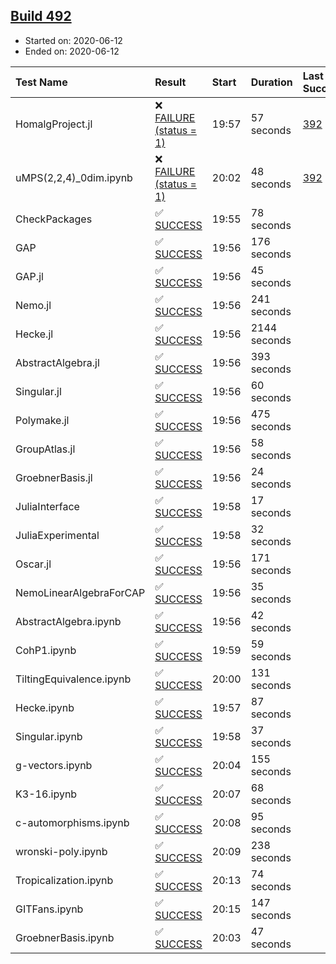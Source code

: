 ## [Build 492](https://oscarci.mathematik.uni-kl.de/job/oscar-julia-1.4/492/)

* Started on: 2020-06-12
* Ended on: 2020-06-12

| Test Name    | Result | Start | Duration | Last Success | First Failure |
|:-------------|:-------|:------|:---------|:-------------|:--------------|
| HomalgProject.jl | ❌ [FAILURE (status = 1)](https://oscarci.mathematik.uni-kl.de/job/oscar-julia-1.4/492/artifact/logs/build-492/HomalgProject.jl.log) | 19:57 | 57 seconds | [392](https://oscarci.mathematik.uni-kl.de/job/oscar-julia-1.4/392/) | [393](https://oscarci.mathematik.uni-kl.de/job/oscar-julia-1.4/393/) |
| uMPS(2,2,4)_0dim.ipynb | ❌ [FAILURE (status = 1)](https://oscarci.mathematik.uni-kl.de/job/oscar-julia-1.4/492/artifact/logs/build-492/uMPS-2-2-4-_0dim.ipynb.log) | 20:02 | 48 seconds | [392](https://oscarci.mathematik.uni-kl.de/job/oscar-julia-1.4/392/) | [393](https://oscarci.mathematik.uni-kl.de/job/oscar-julia-1.4/393/) |
| CheckPackages | ✅ [SUCCESS](https://oscarci.mathematik.uni-kl.de/job/oscar-julia-1.4/492/artifact/logs/build-492/CheckPackages.log) | 19:55 | 78 seconds |  |  |
| GAP | ✅ [SUCCESS](https://oscarci.mathematik.uni-kl.de/job/oscar-julia-1.4/492/artifact/logs/build-492/GAP.log) | 19:56 | 176 seconds |  |  |
| GAP.jl | ✅ [SUCCESS](https://oscarci.mathematik.uni-kl.de/job/oscar-julia-1.4/492/artifact/logs/build-492/GAP.jl.log) | 19:56 | 45 seconds |  |  |
| Nemo.jl | ✅ [SUCCESS](https://oscarci.mathematik.uni-kl.de/job/oscar-julia-1.4/492/artifact/logs/build-492/Nemo.jl.log) | 19:56 | 241 seconds |  |  |
| Hecke.jl | ✅ [SUCCESS](https://oscarci.mathematik.uni-kl.de/job/oscar-julia-1.4/492/artifact/logs/build-492/Hecke.jl.log) | 19:56 | 2144 seconds |  |  |
| AbstractAlgebra.jl | ✅ [SUCCESS](https://oscarci.mathematik.uni-kl.de/job/oscar-julia-1.4/492/artifact/logs/build-492/AbstractAlgebra.jl.log) | 19:56 | 393 seconds |  |  |
| Singular.jl | ✅ [SUCCESS](https://oscarci.mathematik.uni-kl.de/job/oscar-julia-1.4/492/artifact/logs/build-492/Singular.jl.log) | 19:56 | 60 seconds |  |  |
| Polymake.jl | ✅ [SUCCESS](https://oscarci.mathematik.uni-kl.de/job/oscar-julia-1.4/492/artifact/logs/build-492/Polymake.jl.log) | 19:56 | 475 seconds |  |  |
| GroupAtlas.jl | ✅ [SUCCESS](https://oscarci.mathematik.uni-kl.de/job/oscar-julia-1.4/492/artifact/logs/build-492/GroupAtlas.jl.log) | 19:56 | 58 seconds |  |  |
| GroebnerBasis.jl | ✅ [SUCCESS](https://oscarci.mathematik.uni-kl.de/job/oscar-julia-1.4/492/artifact/logs/build-492/GroebnerBasis.jl.log) | 19:56 | 24 seconds |  |  |
| JuliaInterface | ✅ [SUCCESS](https://oscarci.mathematik.uni-kl.de/job/oscar-julia-1.4/492/artifact/logs/build-492/JuliaInterface.log) | 19:58 | 17 seconds |  |  |
| JuliaExperimental | ✅ [SUCCESS](https://oscarci.mathematik.uni-kl.de/job/oscar-julia-1.4/492/artifact/logs/build-492/JuliaExperimental.log) | 19:58 | 32 seconds |  |  |
| Oscar.jl | ✅ [SUCCESS](https://oscarci.mathematik.uni-kl.de/job/oscar-julia-1.4/492/artifact/logs/build-492/Oscar.jl.log) | 19:56 | 171 seconds |  |  |
| NemoLinearAlgebraForCAP | ✅ [SUCCESS](https://oscarci.mathematik.uni-kl.de/job/oscar-julia-1.4/492/artifact/logs/build-492/NemoLinearAlgebraForCAP.log) | 19:56 | 35 seconds |  |  |
| AbstractAlgebra.ipynb | ✅ [SUCCESS](https://oscarci.mathematik.uni-kl.de/job/oscar-julia-1.4/492/artifact/logs/build-492/AbstractAlgebra.ipynb.log) | 19:56 | 42 seconds |  |  |
| CohP1.ipynb | ✅ [SUCCESS](https://oscarci.mathematik.uni-kl.de/job/oscar-julia-1.4/492/artifact/logs/build-492/CohP1.ipynb.log) | 19:59 | 59 seconds |  |  |
| TiltingEquivalence.ipynb | ✅ [SUCCESS](https://oscarci.mathematik.uni-kl.de/job/oscar-julia-1.4/492/artifact/logs/build-492/TiltingEquivalence.ipynb.log) | 20:00 | 131 seconds |  |  |
| Hecke.ipynb | ✅ [SUCCESS](https://oscarci.mathematik.uni-kl.de/job/oscar-julia-1.4/492/artifact/logs/build-492/Hecke.ipynb.log) | 19:57 | 87 seconds |  |  |
| Singular.ipynb | ✅ [SUCCESS](https://oscarci.mathematik.uni-kl.de/job/oscar-julia-1.4/492/artifact/logs/build-492/Singular.ipynb.log) | 19:58 | 37 seconds |  |  |
| g-vectors.ipynb | ✅ [SUCCESS](https://oscarci.mathematik.uni-kl.de/job/oscar-julia-1.4/492/artifact/logs/build-492/g-vectors.ipynb.log) | 20:04 | 155 seconds |  |  |
| K3-16.ipynb | ✅ [SUCCESS](https://oscarci.mathematik.uni-kl.de/job/oscar-julia-1.4/492/artifact/logs/build-492/K3-16.ipynb.log) | 20:07 | 68 seconds |  |  |
| c-automorphisms.ipynb | ✅ [SUCCESS](https://oscarci.mathematik.uni-kl.de/job/oscar-julia-1.4/492/artifact/logs/build-492/c-automorphisms.ipynb.log) | 20:08 | 95 seconds |  |  |
| wronski-poly.ipynb | ✅ [SUCCESS](https://oscarci.mathematik.uni-kl.de/job/oscar-julia-1.4/492/artifact/logs/build-492/wronski-poly.ipynb.log) | 20:09 | 238 seconds |  |  |
| Tropicalization.ipynb | ✅ [SUCCESS](https://oscarci.mathematik.uni-kl.de/job/oscar-julia-1.4/492/artifact/logs/build-492/Tropicalization.ipynb.log) | 20:13 | 74 seconds |  |  |
| GITFans.ipynb | ✅ [SUCCESS](https://oscarci.mathematik.uni-kl.de/job/oscar-julia-1.4/492/artifact/logs/build-492/GITFans.ipynb.log) | 20:15 | 147 seconds |  |  |
| GroebnerBasis.ipynb | ✅ [SUCCESS](https://oscarci.mathematik.uni-kl.de/job/oscar-julia-1.4/492/artifact/logs/build-492/GroebnerBasis.ipynb.log) | 20:03 | 47 seconds |  |  |
